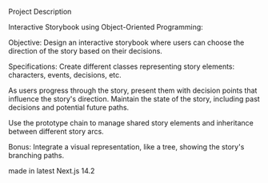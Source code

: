 Project Description

Interactive Storybook using Object-Oriented Programming:

Objective: Design an interactive storybook where users can choose the
direction of the story based on their decisions.

Specifications:
Create different classes representing story elements: characters, events,
decisions, etc.

As users progress through the story, present them with decision points that
influence the story's direction.
Maintain the state of the story, including past decisions and potential future
paths.

Use the prototype chain to manage shared story elements and inheritance
between different story arcs.

Bonus: Integrate a visual representation, like a tree, showing the story's
branching paths.

made in latest Next.js 14.2
